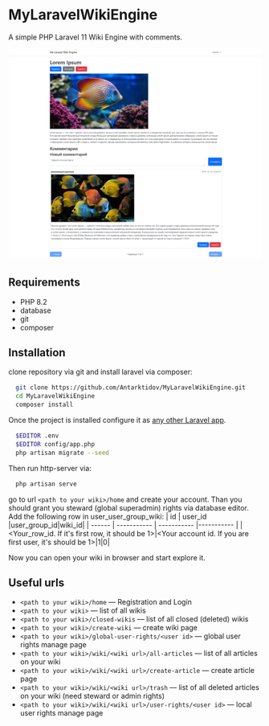 
# MyLaravelWikiEngine
A simple PHP Laravel 11 Wiki Engine with comments.

![Article Screenshot](https://github.com/Antarktidov/MyLaravelWikiEngine/blob/master/images/article%20screenshot%20with%20comments.png?raw=true)

## Requirements
* PHP 8.2
* database
* git
* composer

## Installation
clone repository via git and install laravel via composer:
```bash
  git clone https://github.com/Antarktidov/MyLaravelWikiEngine.git
  cd MyLaravelWikiEngine
  composer install
```
Once the project is installed configure it as [any other Laravel app](https://laravel.com/docs/11.x/installation#initial-configuration).
```bash
  $EDITOR .env
  $EDITOR config/app.php
  php artisan migrate --seed
```
Then run http-server via:
```bash
  php artisan serve
```
go to url `<path to your wiki>/home`
and create your account.
Than you should grant you steward (global superadmin) rights via database editor.
Add the following row in user_user_group_wiki:
| id | user_id |user_group_id|wiki_id|
| ------ | ----------- | ----------- |----------- |
| <Your_row_id. If it's first row, it should be 1>|<Your account id. If you are first user, it's should be 1>|1|0|

Now you can open your wiki in browser and start explore it.

## Useful urls
* `<path to your wiki>/home` — Registration and Login
* `<path to your wiki>` — list of all wikis
* `<path to your wiki>/closed-wikis` — list of all closed (deleted) wikis
* `<path to your wiki>/create-wiki` — create wiki page
* `<path to your wiki>/global-user-rights/<user id>` — global user rights manage page
* `<path to your wiki>/wiki/<wiki url>/all-articles` — list of all articles on your wiki
* `<path to your wiki>/wiki/<wiki url>/create-article` — create article page
* `<path to your wiki>/wiki/<wiki url>/trash` — list of all deleted articles on your wiki (need steward or admin rights)
* `<path to your wiki>/wiki/<wiki url>/user-rights/<user id>` — local user rights manage page
